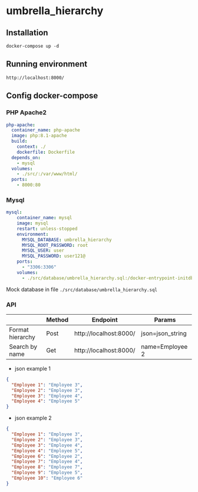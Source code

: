 # umbrella_hierarchy

## Installation
`docker-compose up -d`
## Running environment
`http://localhost:8000/`
## Config docker-compose
### PHP Apache2
```yaml
php-apache:
  container_name: php-apache
  image: php:8.1-apache
  build:
    context: ./
    dockerfile: Dockerfile
  depends_on:
    - mysql
  volumes:
    - ./src/:/var/www/html/
  ports:
    - 8000:80
```
### Mysql
```yaml
mysql:
    container_name: mysql
    image: mysql
    restart: unless-stopped
    environment:
      MYSQL_DATABASE: umbrella_hierarchy
      MYSQL_ROOT_PASSWORD: root
      MYSQL_USER: user
      MYSQL_PASSWORD: user121@
    ports:
      - "3306:3306"
    volumes:
      - ./src/database/umbrella_hierarchy.sql:/docker-entrypoint-initdb.d/dump.sql
```
Mock database in file `./src/database/umbrella_hierarchy.sql`

### API

|                   | Method | Endpoint               | Params           |
|-------------------|--------|------------------------|------------------|
|  Format hierarchy |  Post  | http://localhost:8000/ | json=json_string |
|  Search by name   |  Get   | http://localhost:8000/ | name=Employee 2  |

- json example 1
```json
{
  "Employee 1": "Employee 3",
  "Employee 2": "Employee 3",
  "Employee 3": "Employee 4",
  "Employee 4": "Employee 5"
}
```
- json example 2
```json
{
  "Employee 1": "Employee 3",
  "Employee 2": "Employee 3",
  "Employee 3": "Employee 4",
  "Employee 4": "Employee 5",
  "Employee 6": "Employee 2",
  "Employee 7": "Employee 4",
  "Employee 8": "Employee 7",
  "Employee 9": "Employee 5",
  "Employee 10": "Employee 6"
}
```